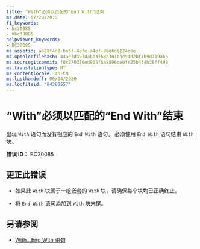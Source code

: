 ```yaml
---
title: “With”必须以匹配的“End With”结束
ms.date: 07/20/2015
f1_keywords:
- bc30085
- vbc30085
helpviewer_keywords:
- BC30085
ms.assetid: aa88f4d0-be5f-4efe-a4ef-80e6d6124e6e
ms.openlocfilehash: 44ae7da97daba3768b301bae94d2bf169d719a65
ms.sourcegitcommit: f8c270376ed905f6a8896ce0fe25b4f4b38ff498
ms.translationtype: MT
ms.contentlocale: zh-CN
ms.lasthandoff: 06/04/2020
ms.locfileid: "84380557"
---
```

# <a name="with-must-end-with-a-matching-end-with"></a>“With”必须以匹配的“End With”结束
出现 `With` 语句而没有相应的 `End With` 语句。 必须使用 `End With` 语句结束 `With` 块。  
  
 **错误 ID：** BC30085  
  
## <a name="to-correct-this-error"></a>更正此错误  
  
- 如果此 `With` 块属于一组嵌套的 `With` 块，请确保每个块均已正确终止。  
  
- 将 `End With` 语句添加到 `With` 块末尾。  
  
## <a name="see-also"></a>另请参阅

- [With...End With 语句](../language-reference/statements/with-end-with-statement.md)
